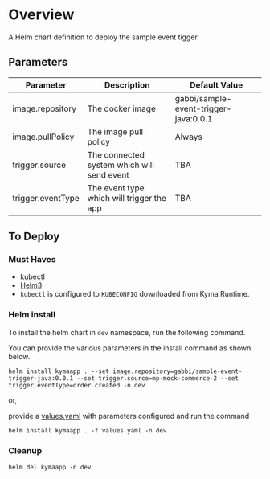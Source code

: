 # Overview

A Helm chart definition to deploy the sample event tigger.

## Parameters

| Parameter         | Description                                | Default Value                         |
| ----------------  | ------------------------------------------ | ------------------------------------- |
| image.repository  | The docker image                           | gabbi/sample-event-trigger-java:0.0.1 |
| image.pullPolicy  | The image pull policy                      | Always                                |
| trigger.source    | The connected system which will send event | TBA                                   |
| trigger.eventType | The event type which will trigger the app  | TBA                                   |

## To Deploy

### Must Haves

* [kubectl](https://kubernetes.io/docs/tasks/tools/install-kubectl/)
* [Helm3](https://helm.sh/docs/intro/install/)
* `kubectl` is configured to `KUBECONFIG` downloaded from Kyma Runtime.

### Helm install

To install the helm chart in `dev` namespace, run the following command.

You can provide the various parameters in the install command as shown below.

```shell script
helm install kymaapp . --set image.repository=gabbi/sample-event-trigger-java:0.0.1 --set trigger.source=mp-mock-commerce-2 --set trigger.eventType=order.created -n dev
```

or,

provide a [values.yaml](sample-event-trigger-java/values.yaml) with parameters configured and run the command

```shell script
helm install kymaapp . -f values.yaml -n dev
```

### Cleanup

```shell script
helm del kymaapp -n dev
```
